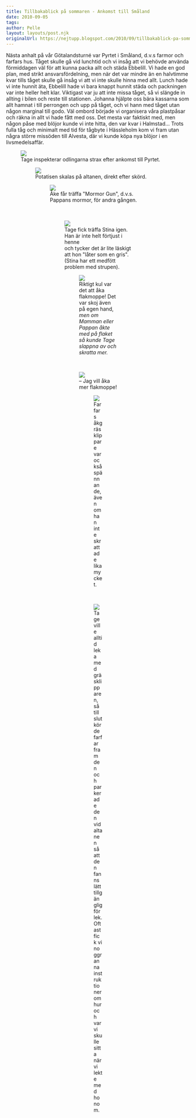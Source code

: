 ```yaml
---
title: Tillbakablick på sommaren - Ankomst till Småland
date: 2010-09-05
tags: 	
author: Pelle
layout: layouts/post.njk
originalUrl: https://nejtupp.blogspot.com/2010/09/tillbakablick-pa-sommaren-ankomst-till.html
---
```


Nästa anhalt på vår Götalandsturné var Pyrtet i Småland, d.v.s farmor och farfars hus. Tåget skulle gå vid lunchtid och vi insåg att vi behövde använda förmiddagen väl för att kunna packa allt och städa Ebbelill. Vi hade en god plan, med strikt ansvarsfördelning, men när det var mindre än en halvtimme kvar tills tåget skulle gå insåg vi att vi inte skulle hinna med allt. Lunch hade vi inte hunnit äta, Ebbelill hade vi bara knappt hunnit städa och packningen var inte heller helt klar. Viktigast var ju att inte missa tåget, så vi slängde in allting i bilen och reste till stationen. Johanna hjälpte oss bära kassarna som allt hamnat i till perrongen och upp på tåget, och vi hann med tåget utan någon marginal till godo. Väl ombord började vi organisera våra plastpåsar och räkna in allt vi hade fått med oss. Det mesta var faktiskt med, men någon påse med blöjor kunde vi inte hitta, den var kvar i Halmstad... Trots fulla tåg och minimalt med tid för tågbyte i Hässleholm kom vi fram utan  några större missöden till Alvesta, där vi kunde köpa nya blöjor i en  livsmedelsaffär.<br>

<figure>
	<img src="../../../img/2010/09/Kring+Pyrtet-_MG_3375.jpg"><br></a>
	<figcaption>Tage inspekterar odlingarna strax efter ankomst till Pyrtet.</figcaption>

<figure>
	<img src="../../../img/2010/09/Kring+Pyrtet-_MG_3404.jpg"><br>
	<figcaption>Potatisen skalas på altanen, direkt efter skörd.</figcaption>

<figure>
	<img src="../../../img/2010/09/Kring+Pyrtet-_MG_3392.jpg"><br>
	<figcaption>Åke får träffa "Mormor Gun", d.v.s. Pappans mormor, för andra gången.</span><br><br></div><br><figure>
	<img src="../../../img/2010/09/Kring+Pyrtet-_MG_3385.jpg"><br>
	<figcaption>Tage fick träffa Stina igen. Han är inte helt förtjust i henne<br>och tycker det är lite läskigt att hon "låter som en gris".<br>(Stina har ett medfött problem med strupen).</figcaption>

<figure>
	<img src="../../../img/2010/09/Kring+Pyrtet-_MG_3645.jpg"><br>
	<figcaption>Riktigt kul var det att åka flakmoppe! Det var skoj även på egen hand,<br></span><span style="font-style: italic;">men om Mamman eller Pappan åkte med på flaket så kunde Tage<br>slappna av och skratta mer.</figcaption>
</figure>

<br><figure>
	<img src="../../../img/2010/09/Kring+Pyrtet-_MG_3643.jpg"><br>
	<figcaption>– Jag vill åka mer flakmoppe!</figcaption>

<figure>
	<img src="../../../img/2010/09/Kring+Pyrtet-_MG_3556.jpg"><br>
	<figcaption>Farfars åkgräsklippare var också spännande,<br>även om han inte skrattade lika mycket.</figcaption>
</figure>

<br><figure>
	<img src="../../../img/2010/09/Kring+Pyrtet-_MG_3790.jpg"><br>
	<figcaption>Tage ville alltid leka med gräsklipparen,<br>så till slut körde farfar fram den och parkerade den<br>vid altanen så att den fanns lätt tillgänglig för lek.<br>Oftast fick vi noggranna instruktioner om hur och var<br>vi skulle sitta när vi lekte med honom.</figcaption>
